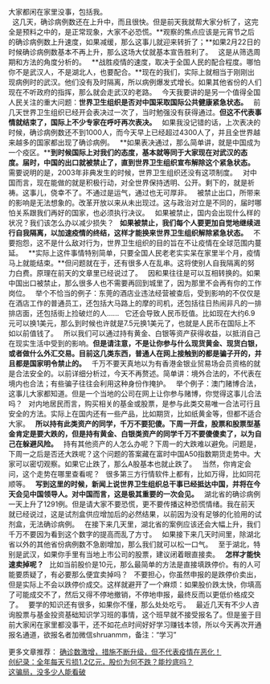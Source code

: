 大家都闲在家里没事，包括我。  
 
这几天，确诊病例数还在上升中，而且很快。但是前天我就帮大家分析了，这完全是预料之中的，是正常现象，大家不必恐慌。**观察的焦点应该是元宵节之后的确诊病例数上升速度，如果减缓，那么这事儿就迎来转折了；**如果2月22日的时候确诊病例数基本不再上升，那么这场大仗就基本宣告胜利了。
 
这是从筛选周期和方法的角度分析的。
 
**战胜疫情的速度，取决于全国人民的配合程度。哪怕你不是武汉人，不是湖北人，也要配合。**现在的我们，实际上就相当于刚刚出现病例时的武汉。他们没有及时隔离，所以病例爆发式增长。如果其他省份的人们现在不听政府的指挥，那么就会走武汉的老路。
 
今天我要讲的是另一个值得全国人民关注的重大问题：**世界卫生组织是否对中国采取国际公共健康紧急状态。**
 
前几天世界卫生组织已经开会表决过一次了，当时勉强没有获得通过。**但这不代表事情就结束了，国际上不少专家在呼吁再次表决。**
 
如果我没记错的话，上次表决的时候，确诊病例数还不到1000人，而今天早上已经超过4300人了，并且全世界越来越多的国家都出现了确诊病例。
 
**如果表决通过，那么简单讲，就是中国成为一个疫区。****到时候国际上对我们的态度，基本就等同于大家现在对武汉的态度。届时，中国的出口就被禁止了，直到世界卫生组织宣布解除这个紧急状态。**
 
需要说明的是，2003年非典发生的时候，世界卫生组织还没有这项制度。
 
对中国而言，现在能做的就是积极行动，对全世界保持透明、公开。剩下的，就是祈祷。这事儿，侥幸不了。不通过是运气，通过也无可厚非。
 
被禁止出口，所带来的影响是无法想象的。改革开放以来从未出现过。这与政治对立是不同的，届时哪怕关系跟我们再好的国家，也必须执行决议。
 
如果被禁止，国内会出现什么样的状况？我们该怎么办以减少损失？
 
**如果被禁止，我们每个人要更加自觉地继续进行自我隔离，以加速疫情的终结，这样才能换来世界卫生组织解除紧急状态。**
 
不要抱怨，这不是什么敌对行为，世界卫生组织的目的旨在不让疫情在全球范围内蔓延。
 
**实际上这件事情特别简单，只要全国人民老老实实呆在家里半个月，疫情马上就能结束。**但问题就在于，还有很多人在乱串。这将使别人自我隔离的努力白费。原理在前天的文章里已经说过了。
 
因和果往往是可以互相转换的。如果中国出口被禁止，那么很多人也不需要再回到城里了，因为那里不会再有你的工作岗位。
 
举个不恰当的例子：东莞的酒店业违法经营被查后，受到影响的不仅仅是在酒店工作的普通员工，还包括大马路上的摩的司机，还包括往日热闹非凡的一排排店面，还包括街上捡破烂的人......
 
它还会导致人民币贬值。比如现在大约6.9元可以换1美元，那么到时候也许就是7.5元换1美元了，也就是人民币在国际上不如以前值钱了。
 
所以我们可以通过持有黄金、白银等资产获得收益，以抵消自己在现实生活中受到的影响。**但是请注意，不是让你参与什么现货黄金、现货白银，或者做什么外汇交易。目前这几类东西，普通人在网上接触到的都是骗子开的，并且都是国家明令禁止的。**
 
千万不要天真地以为有香港金银业贸易场会员资格的就是合法安全的。以前详细分析过，今天不再赘述。简单讲：境外合法的，不代表在境内也合法；有些骗子往往会利用这种身份作掩护。
 
举个例子：澳门赌博合法，这事儿大家都知道。但是一个当地的公司在网上让你参与赌博，你觉得这事儿合法吗？
 
对内地居民而言，购买相关的基金或股票，是参与此类交易唯一合法可行且安全的方法。实际上在国内还有一些产品，比如期货，比如纸黄金等，但都不适合大家。
 
**所以持有此类资产的同学，千万不要犯傻。下周一开盘，股票和股票型基金肯定是要大跌的，但是持有黄金、白银类资产的同学千万不要傻傻卖了，以为自己在躲避风险。**
 
持有其他资产的人怎么办呢？下周一的大跌难以避免。问题是，下周一之后是否还大跌呢？这个问题的答案藏在富时中国A50指数期货走势中。大家可以密切观察。如果它止跌了，那么A股基本也就止跌了。
 
当然，你肯定会问，这个走势在哪里查看呢？
 
很多第三方行情软件上都有，比如万得，比如同花顺等。
 
**写到这里的时候，新闻上说世界卫生组织总干事已经抵达中国，并将在今天会见中国领导人。对中国而言，这是极其重要的一次会见。**
 
湖北省的确诊病例一天上升了1291例。但是请大家不要恐慌，更不要传播这种恐慌情绪。我在前天就已经说过，这是试剂盒供应增加后的必然结果，以前因为没有足够的化验用的试剂盒，无法确诊病例。
 
在接下来几天里，湖北省的案例应该还会大幅上升，我们千万不要因为看到这个数字的提高而乱了方寸。
 
如果接下来几天时间里，除湖北省以外的其他省份病例数不急剧增加，那么我们就可以松一口气。
 
至于湖北，特别是武汉，如果你手里有当地上市公司的股票，建议闭着眼直接卖。
 
**怎样才能快速卖掉呢？**
 
比如当前股价是10元，那么最简单的方法是直接填跌停价。有的人可能要质疑了，有必要那么便宜卖掉吗？
 
不要担心，你虽然申报的是跌停价卖出，但是实际上不会以跌停价成交。这样就避开了一个麻烦：如果股价跌太快，你填高了可能成交不了，然后又得不停地撤销，不停地申报，最终反而以更低价格成交了。
 
要学的知识还有很多，如果你不懂，那么处处吃亏。
 
最近几天有不少人咨询股票与基金投资基础知识学习班的事情，这个班早就不接受报名了。但是鉴于目前大家闲在家里都没事干，还不如花点时间好好学习赚钱本领，所以今天再次开通报名通道，欲报名者加微信shruanmm，备注：“学习”
  
更多文章推荐：
[确诊数激增，措施不断升级，但不代表疫情在恶化！][Link 1]  
[创纪录：全年每天亏损1.2亿元，股价为何不跌？能抄底吗？][1.2]  
[这骗局，没多少人能看破][Link 2]

[Link 1]: http://mp.weixin.qq.com/s?__biz=MzU0NTkyOTAzMw==&mid=2247489915&idx=1&sn=7c62a550c02aca0573f95b2268d298b5&chksm=fb643b5dcc13b24b1b76cd751fb895f71fa1567af5f32cced1392d2556e48a2e7e2f2aee34b2&scene=21#wechat_redirect
[1.2]: http://mp.weixin.qq.com/s?__biz=MzU0NTkyOTAzMw==&mid=2247486919&idx=1&sn=bbed13abc4b146211091e5bb97df77c9&chksm=fb642fe1cc13a6f7d55cee4766802bd2f8259e9f0799c9418f06336e8f8b866851ac49e3dcda&scene=21#wechat_redirect
[Link 2]: http://mp.weixin.qq.com/s?__biz=MzU0NTkyOTAzMw==&mid=2247489905&idx=1&sn=05b3d5143a228f7c307529a9b684f813&chksm=fb643b57cc13b241216c1a2380f65f87cde8ca28440d4df91602a6677ba9d25c69fe56dead70&scene=21#wechat_redirect